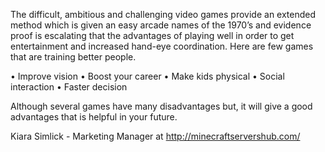 The difficult, ambitious and challenging video games provide an extended method which is given an easy arcade names of the 1970’s and evidence proof is escalating that the advantages of playing well in order to get entertainment and increased hand-eye coordination. Here are few games that are training better people. 

•	Improve vision
•	Boost your career
•	Make kids physical
•	Social interaction
•	Faster decision

Although several games have many disadvantages but, it will give a good advantages that is helpful in your future.

Kiara Simlick - Marketing Manager at http://minecraftservershub.com/

